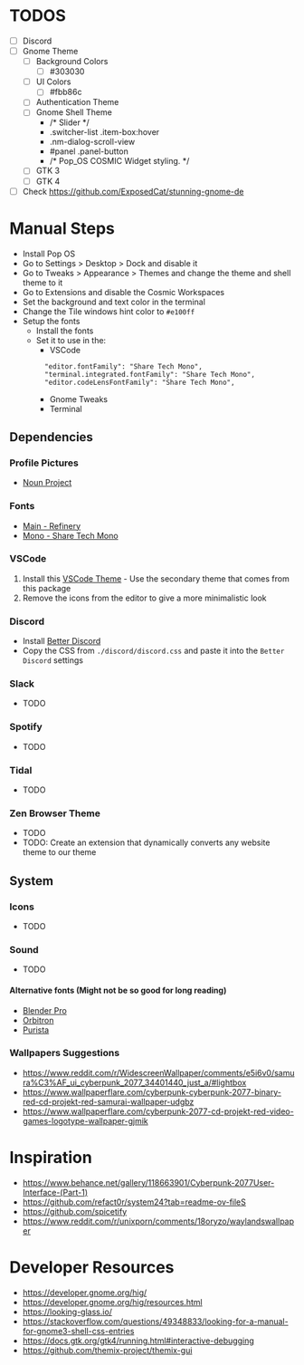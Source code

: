 # TODOS
- [ ] Discord
- [ ] Gnome Theme
  - [ ] Background Colors
    - [ ] #303030
  - [ ] UI Colors
    - [ ] #fbb86c
  - [ ] Authentication Theme
  - [ ] Gnome Shell Theme
    - /* Slider */
    - .switcher-list .item-box:hover
    - .nm-dialog-scroll-view
    - #panel .panel-button
    - /* Pop_OS COSMIC Widget styling. */
  - [ ] GTK 3
  - [ ] GTK 4
- [ ] Check https://github.com/ExposedCat/stunning-gnome-de

# Manual Steps
- Install Pop OS
- Go to Settings > Desktop > Dock and disable it
- Go to Tweaks > Appearance > Themes and change the theme and shell theme to it
- Go to Extensions and disable the Cosmic Workspaces
- Set the background and text color in the terminal
- Change the Tile windows hint color to `#e100ff`
- Setup the fonts
  - Install the fonts
  - Set it to use in the:
    - VSCode
    ```
      "editor.fontFamily": "Share Tech Mono",
      "terminal.integrated.fontFamily": "Share Tech Mono",
      "editor.codeLensFontFamily": "Share Tech Mono",
    ```
    - Gnome Tweaks
    - Terminal

## Dependencies

### Profile Pictures
- [Noun Project](https://thenounproject.com/browse/icons/term/cyberpunk/?qv=4334514)

### Fonts
- [Main - Refinery](https://ifonts.xyz/refinery-font.html)
- [Mono - Share Tech Mono](https://fonts.google.com/specimen/Share+Tech+Mono)


### VSCode
1. Install this [VSCode Theme](https://marketplace.visualstudio.com/items?itemName=Puszkarek.midnight-mirage-theme) - Use the secondary theme that comes from this package
2. Remove the icons from the editor to give a more minimalistic look

### Discord
- Install [Better Discord](https://betterdiscord.app/)
- Copy the CSS from `./discord/discord.css` and paste it into the `Better Discord` settings

### Slack
- TODO

### Spotify
- TODO

### Tidal
- TODO

### Zen Browser Theme
- TODO
- TODO: Create an extension that dynamically converts any website theme to our theme

## System

### Icons
- TODO

### Sound
- TODO


#### Alternative fonts (Might not be so good for long reading)
- [Blender Pro](https://en.bestfonts.pro/font/blender-pro)
- [Orbitron](https://www.theleagueofmoveabletype.com/orbitron?style=medium)
- [Purista](https://www.suitcasetype.com/fonts/purista)

### Wallpapers Suggestions
- https://www.reddit.com/r/WidescreenWallpaper/comments/e5i6v0/samura%C3%AF_ui_cyberpunk_2077_34401440_just_a/#lightbox
- https://www.wallpaperflare.com/cyberpunk-cyberpunk-2077-binary-red-cd-projekt-red-samurai-wallpaper-udgbz
- https://www.wallpaperflare.com/cyberpunk-2077-cd-projekt-red-video-games-logotype-wallpaper-gjmik


# Inspiration
- https://www.behance.net/gallery/118663901/Cyberpunk-2077User-Interface-(Part-1)
- https://github.com/refact0r/system24?tab=readme-ov-fileS
- https://github.com/spicetify
- https://www.reddit.com/r/unixporn/comments/18oryzo/waylandswallpaper
# Developer Resources
- https://developer.gnome.org/hig/
- https://developer.gnome.org/hig/resources.html
- https://looking-glass.io/
- https://stackoverflow.com/questions/49348833/looking-for-a-manual-for-gnome3-shell-css-entries
- https://docs.gtk.org/gtk4/running.html#interactive-debugging
- https://github.com/themix-project/themix-gui
